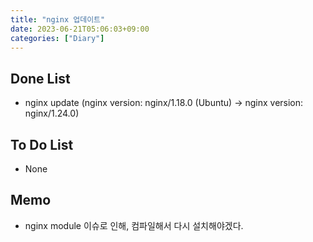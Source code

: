 ```yaml
---
title: "nginx 업데이트"
date: 2023-06-21T05:06:03+09:00
categories: ["Diary"]
---
```

## Done List
- nginx update (nginx version: nginx/1.18.0 (Ubuntu) -> nginx version: nginx/1.24.0)

## To Do List
- None

## Memo
- nginx module 이슈로 인해, 컴파일해서 다시 설치해야겠다.
